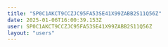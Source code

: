 ```yaml
---
title: "SP0C1AKCT9CCZJC95FA53SE41X99ZABB2S11Q56Z"
date: 2025-01-06T16:00:39.153Z
user: SP0C1AKCT9CCZJC95FA53SE41X99ZABB2S11Q56Z
layout: "users"
---
```

    